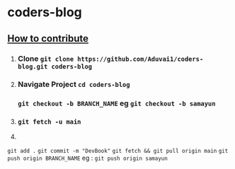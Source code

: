 # coders-blog


## [How to contribute](https://www.dataschool.io/how-to-contribute-on-github)

1. ### Clone `git clone https://github.com/Aduvai1/coders-blog.git coders-blog`
2. 
    ### Navigate Project `cd coders-blog`
	### `git checkout -b BRANCH_NAME` eg `git checkout -b samayun`
3. ### `git fetch -u main`
4. 
 `git add .`
 `git commit -m "DevBook"`
 `git fetch && git pull origin main`
 `git push origin BRANCH_NAME` eg : `git push origin samayun`
